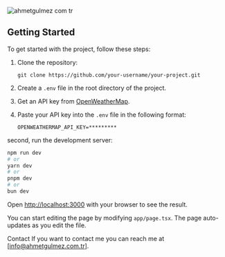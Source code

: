 ![ahmetgulmez com tr](https://github.com/theahmetgg/weather-app/assets/92268751/a5773168-af11-4693-971c-675f50b651b0)

## Getting Started
To get started with the project, follow these steps:

1. Clone the repository:
    ```
    git clone https://github.com/your-username/your-project.git
    ```

2. Create a `.env` file in the root directory of the project.

3. Get an API key from [OpenWeatherMap](https://openweathermap.org/current).

4. Paste your API key into the `.env` file in the following format:
    ```
    OPENWEATHERMAP_API_KEY=*********
    ```
    
second, run the development server:

```bash
npm run dev
# or
yarn dev
# or
pnpm dev
# or
bun dev
```

Open [http://localhost:3000](http://localhost:3000) with your browser to see the result.

You can start editing the page by modifying `app/page.tsx`. The page auto-updates as you edit the file.

Contact
If you want to contact me you can reach me at [info@ahmetgulmez.com.tr].
